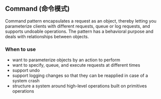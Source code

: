 ## Command (命令模式)

Command pattern encapsulates a request as an object, thereby letting you parameterize
clients with different requests, queue or log requests, and supports undoable
operations. The pattern has a behavioral purpose and deals with relationships between objects. 

### When to use

* want to parameterize objects by an action to perform
* want to specify, queue, and execute requests at different times
* support undo
* support logging changes so that they can be reapplied in case of a system crash
* structure a system around high-level operations built on primitives operations
